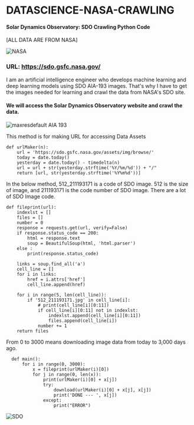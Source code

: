 # DATASCIENCE-NASA-CRAWLING
#### Solar Dynamics Observatory: SDO Crawling Python Code

[ALL DATA ARE FROM NASA]

![NASA](https://user-images.githubusercontent.com/87653966/139007517-2b2f5d61-b709-4100-a524-aee8f0d57a6b.png)
### URL: https://sdo.gsfc.nasa.gov/
I am an artificial intelligence engineer who develops machine learning and deep learning models using SDO AIA-193 images. That's why I have to get the images needed for learning and crawl the data from NASA's SDO site.

#### We will access the Solar Dynamics Observatory website and crawl the data.
![maxresdefault](https://user-images.githubusercontent.com/87653966/139008775-0d884262-7de3-4cb0-9c1c-350cb4e1cf6c.jpg)
AIA 193 

This method is for making URL for accessing Data Assets

    def urlMaker(n):
        url = 'https://sdo.gsfc.nasa.gov/assets/img/browse/'
        today = date.today()
        yesterday = date.today() - timedelta(n)
        url = url + str(yesterday.strftime('%Y/%m/%d')) + "/"
        return [url, str(yesterday.strftime('%Y%m%d'))]

In the below method, 512_211193171 is a code of SDO image. 512 is the size of image, and 211193171 is the code number of SDO image.
There are a lot of SDO Image code.

    def fileprint(url):
        indexlst = []
        files = []
        number = 0
        response = requests.get(url, verify=False)
        if response.status_code == 200:
            html = response.text
            soup = BeautifulSoup(html, 'html.parser')
        else : 
            print(response.status_code)

        links = soup.find_all('a') 
        cell_line = []
        for i in links:
            href = i.attrs['href']
            cell_line.append(href)

        for i in range(5, len(cell_line)):
            if '512_211193171.jpg' in cell_line[i]:
                # print(cell_line[i][0:11])
                if cell_line[i][0:11] not in indexlst:
                    indexlst.append(cell_line[i][0:11])
                    files.append(cell_line[i])
                number += 1
        return files

From 0 to 3000 means downloading image data from today to 3,000 days ago.

      def main():
          for i in range(0, 3000):
              x = fileprint(urlMaker(i)[0])
              for j in range(0, len(x)):
                  print(urlMaker(i)[0] + x[j])
                  try:
                      download(urlMaker(i)[0] + x[j], x[j])
                      print('DONE --- ', x[j])
                  except:
                      print("ERROR")


![SDO](https://user-images.githubusercontent.com/87653966/139010142-ba82b3c5-5be4-428d-8871-f4024daad193.PNG)

